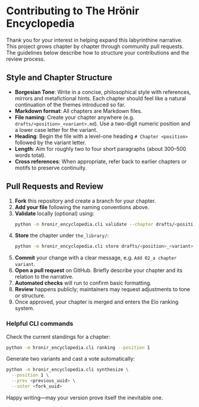 # Contributing to The Hrönir Encyclopedia

Thank you for your interest in helping expand this labyrinthine narrative. This project grows chapter by chapter through community pull requests. The guidelines below describe how to structure your contributions and the review process.

## Style and Chapter Structure

- **Borgesian Tone**: Write in a concise, philosophical style with references, mirrors and metafictional hints. Each chapter should feel like a natural continuation of the themes introduced so far.
- **Markdown format**: All chapters are Markdown files.
- **File naming**: Create your chapter anywhere (e.g. `drafts/<position>_<variant>.md`). Use a two-digit numeric position and a lower case letter for the variant.
- **Heading**: Begin the file with a level-one heading `# Chapter <position>` followed by the variant letter.
- **Length**: Aim for roughly two to four short paragraphs (about 300–500 words total).
- **Cross references**: When appropriate, refer back to earlier chapters or motifs to preserve continuity.

## Pull Requests and Review

1. **Fork** this repository and create a branch for your chapter.
2. **Add your file** following the naming conventions above.
3. **Validate** locally (optional) using:
   ```bash
   python -m hronir_encyclopedia.cli validate --chapter drafts/<position>_<variant>.md
   ```
4. **Store** the chapter under `the_library/`:
   ```bash
   python -m hronir_encyclopedia.cli store drafts/<position>_<variant>.md --prev <previous_uuid>
   ```
5. **Commit** your change with a clear message, e.g. `Add 02_a chapter variant`.
6. **Open a pull request** on GitHub. Briefly describe your chapter and its relation to the narrative.
7. **Automated checks** will run to confirm basic formatting.
8. **Review** happens publicly; maintainers may request adjustments to tone or structure.
9. Once approved, your chapter is merged and enters the Elo ranking system.

### Helpful CLI commands

Check the current standings for a chapter:

```bash
python -m hronir_encyclopedia.cli ranking --position 1
```

Generate two variants and cast a vote automatically:

```bash
python -m hronir_encyclopedia.cli synthesize \
  --position 1 \
  --prev <previous_uuid> \
  --voter <fork_uuid>
```

Happy writing—may your version prove itself the inevitable one.
